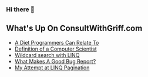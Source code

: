 ### Hi there 👋

<!--
**1kevgriff/1kevgriff** is a ✨ _special_ ✨ repository because its `README.md` (this file) appears on your GitHub profile.

Here are some ideas to get you started:

- 🔭 I’m currently working on ...
- 🌱 I’m currently learning ...
- 👯 I’m looking to collaborate on ...
- 🤔 I’m looking for help with ...
- 💬 Ask me about ...
- 📫 How to reach me: ...
- 😄 Pronouns: ...
- ⚡ Fun fact: ...
-->

## What's Up On ConsultWithGriff.com
<!--START_SECTION:feed-->
* [A Diet Programmers Can Relate To](https:&#x2F;&#x2F;consultwithgriff.com&#x2F;a-diet-programmers-can-relate-to&#x2F;)
* [Definition of a Computer Scientist](https:&#x2F;&#x2F;consultwithgriff.com&#x2F;definition-of-a-computer-scientist&#x2F;)
* [Wildcard search with LINQ](https:&#x2F;&#x2F;consultwithgriff.com&#x2F;wildcard-search-with-linq&#x2F;)
* [What Makes A Good Bug Report?](https:&#x2F;&#x2F;consultwithgriff.com&#x2F;what-makes-a-good-bug-report&#x2F;)
* [My Attempt at LINQ Pagination](https:&#x2F;&#x2F;consultwithgriff.com&#x2F;my-attempt-at-linq-pagination&#x2F;)
<!--END_SECTION:feed-->
